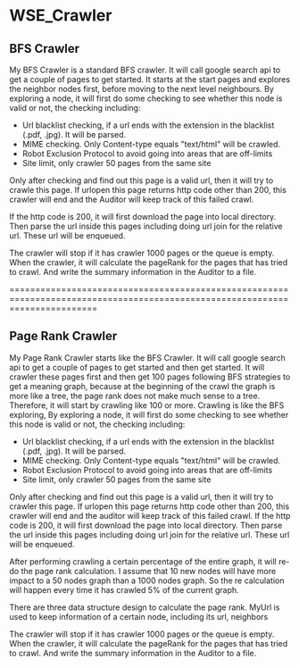 # WSE_Crawler
## BFS Crawler

My BFS Crawler is a standard BFS crawler. It will call google search api to get a couple of pages to get started.
It starts at the start pages and explores the neighbor nodes first, before moving to the next level neighbours.
By exploring a node, it will first do some checking to see whether this node is valid or not, the checking including:

- Url blacklist checking, if a url ends with the extension in the blacklist (.pdf, .jpg). It will be parsed.
- MIME checking. Only Content-type equals "text/html" will be crawled.
- Robot Exclusion Protocol to avoid going into areas that are off-limits
- Site limit, only crawler 50 pages from the same site

Only after checking and find out this page is a valid url, then it will try to crawle this page. If urlopen this page returns
http code other than 200, this crawler will end and the Auditor will keep track of this failed crawl.

If the http code is 200, it will first download the page into local directory. Then parse the url inside this pages including
doing url join for the relative url. These url will be enqueued.

The crawler will stop if it has crawler 1000 pages or the queue is empty. When the crawler, it will calculate the pageRank
for the pages that has tried to crawl. And write the summary information in the Auditor to a file.

=============================================================================================================================

## Page Rank Crawler

My Page Rank Crawler starts like the BFS Crawler. It will call google search api to get a couple of pages to get started and then
get started. It will crawler these pages first and then get 100 pages following BFS strategies to get a meaning graph,
because at the beginning of the crawl the graph is more like a tree, the page rank does not make much sense to a tree.
Therefore, it will start by crawling like 100 or more. Crawling is like the BFS exploring, By exploring a node,
it will first do some checking to see whether this node is valid or not, the checking including:

- Url blacklist checking, if a url ends with the extension in the blacklist (.pdf, .jpg). It will be parsed.
- MIME checking. Only Content-type equals "text/html" will be crawled.
- Robot Exclusion Protocol to avoid going into areas that are off-limits
- Site limit, only crawler 50 pages from the same site

Only after checking and find out this page is a valid url, then it will try to crawler this page. If urlopen this page returns
http code other than 200, this crawler will end and the auditor will keep track of this failed crawl.
If the http code is 200, it will first download the page into local directory. Then parse the url inside this pages including
doing url join for the relative url. These url will be enqueued.

After performing crawling a certain percentage of the entire graph, it will re-do the page rank calculation. I assume that
10 new nodes will have more impact to a 50 nodes graph than a 1000 nodes graph. So the re calculation will happen every
time it has crawled 5% of the current graph.

There are three data structure design to calculate the page rank. MyUrl is used to keep information of a certain node,
including its url, neighbors


The crawler will stop if it has crawler 1000 pages or the queue is empty. When the crawler, it will calculate the pageRank
for the pages that has tried to crawl. And write the summary information in the Auditor to a file.
